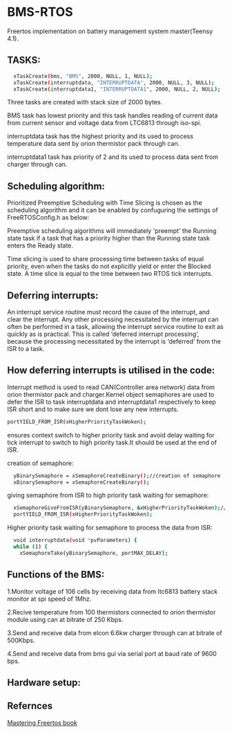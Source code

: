 
# BMS-RTOS

Freertos implementation on battery management system master(Teensy 4.1).


## TASKS:
```bash
  xTaskCreate(bms, "BMS", 2000, NULL, 1, NULL);
  xTaskCreate(interruptdata, "INTERRUPTDATA", 2000, NULL, 3, NULL);
  xTaskCreate(interruptdata1, "INTERRUPTDATA1", 2000, NULL, 2, NULL);
```
Three tasks are created with stack size of 2000 bytes.

BMS task has lowest priority and this task handles reading of current data from current sensor and voltage data from LTC6813 through iso-spi.

interruptdata task has the highest priority and its used to process temperature data sent by orion thermistor pack through can.

interruptdata1 task has priority of 2 and its used to process data sent from charger through can.
## Scheduling algorithm:
Prioritized Preemptive Scheduling with Time Slicing is chosen as the scheduling algorithm and it can be enabled by confuguring the settings of FreeRTOSConfig.h as below:

Preemptive scheduling algorithms will immediately 'preempt' the Running state task if a task that has a
 priority higher than the Running state task enters the Ready state.

  Time slicing is used to share processing time between tasks of equal priority, even when the tasks do
 not explicitly yield or enter the Blocked state. A time slice is equal to the time between two
 RTOS tick interrupts.
## Deferring interrupts:
An interrupt service routine must record the cause of the interrupt, and clear the interrupt. 
Any other processing necessitated by the interrupt can often be performed in a task, allowing 
the interrupt service routine to exit as quickly as is practical. This is called ‘deferred interrupt 
processing’, because the processing necessitated by the interrupt is ‘deferred’ from the ISR to 
a task.
## How deferring interrupts is utilised in the code:
Interrupt method is used to read CAN(Controller area network) data from orion thermistor pack and charger.Kernel object semaphores are used to defer the ISR to task interruptdata and interruptdata1 respectively to keep ISR short and to make sure we dont lose any new interrupts.

```bash
portYIELD_FROM_ISR(xHigherPriorityTaskWoken);
```
ensures context switch to higher priority task and avoid delay waiting for tick interrupt to switch to high priority task.It should be used at the end of ISR.

creation of semaphore:
```bash
  yBinarySemaphore = xSemaphoreCreateBinary();//creation of semaphore
  xBinarySemaphore = xSemaphoreCreateBinary();
```
giving semaphore from ISR to high priority task waiting for semaphore: 
```bash
  xSemaphoreGiveFromISR(yBinarySemaphore, &xHigherPriorityTaskWoken);//gives semaphore to task waiting for semaphore
  portYIELD_FROM_ISR(xHigherPriorityTaskWoken);
  ```
Higher priority task waiting for semaphore to process the data from ISR:
```bash
  void interruptdata(void *pvParameters) {
  while (1) {
    xSemaphoreTake(yBinarySemaphore, portMAX_DELAY);
```
## Functions of the BMS:
1.Monitor voltage of 106 cells by receiving data from ltc6813 battery stack monitor at spi speed of 1Mhz.

2.Recive temperature from 100 thermistors connected to orion thermistor module using can at bitrate of 250 Kbps.

3.Send and receive data from elcon 6.6kw charger through can at bitrate of 500Kbps.

4.Send and receive data from bms gui via serial port at baud rate of 9600 bps.
## Hardware setup:
## Refernces

[Mastering Freertos book](https://freertos.org/Documentation/02-Kernel/07-Books-and-manual/01-RTOS_book)

